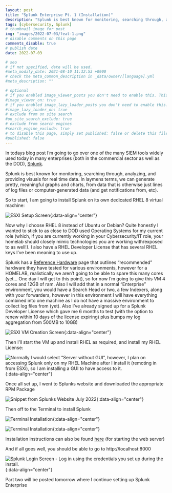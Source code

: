 ```yaml
---
layout: post
title: "Splunk Enterprise Pt. 1 (Installation)"
description: "Splunk is best known for monitoring, searching through, analyzing, and providing visuals for real time data."
tags: [cybersecurity, Splunk]
# thumbnail image for post
img: "images/2022-07-03/feat-1.png"
# disable comments on this page
comments_disable: true
# publish date
date: 2022-07-03

# seo
# if not specified, date will be used.
#meta_modify_date: 2021-08-10 11:32:53 +0900
# check the meta_common_description in _data/owner/[language].yml
#meta_description: ""

# optional
# if you enabled image_viewer_posts you don't need to enable this. This is only if image_viewer_posts = false
#image_viewer_on: true
# if you enabled image_lazy_loader_posts you don't need to enable this. This is only if image_lazy_loader_posts = false
#image_lazy_loader_on: true
# exclude from on site search
#on_site_search_exclude: true
# exclude from search engines
#search_engine_exclude: true
# to disable this page, simply set published: false or delete this file
#published: false
---
```


In todays blog post I’m going to go over one of the many SIEM tools widely used today in many enterprises (both in the commercial sector as well as the DOD), [Splunk](https://splunk.com/).

Splunk is best known for monitoring, searching through, analyzing, and providing visuals for real time data. In laymens terms, we can generate pretty, meaningful graphs and charts, from data that is otherwise just lines of log files or computer-generated data (and get notifications from, etc).

So to start, I am going to install Splunk on its own dedicated RHEL 8 virtual machine:

![ESXI Setup Screen](:/{{page.imgdate}}/2.png){:data-align="center"}

Now why I choose RHEL 8 instead of Ubuntu or Debian? Quite honestly I wanted to stick to as close to DOD used Operating Systems for my current role (which, if you are currently working in your Cybersecurity/IT role, your homelab should closely mimic technologies you are working with/exposed to as well!). I also have a RHEL Developer License that has several RHEL keys I’ve been meaning to use up.

Splunk has a [Reference Hardware](https://docs.splunk.com/Documentation/Splunk/latest/Capacity/Referencehardware) page that outlines “recommended” hardware they have tested for various environments, however for a HOMELAB, realistically we aren’t going to be able to spare this many cores (yet… One day I will get to this point), so for now I’m going to give this VM 4 cores and 12GB of ram. Also I will add that in a normal “Enterprise” environment, you would have a Search Head or two, a few Indexers, along with your forwarders, however in this environment I will have everything combined into one machine as I do not have a massive environment to collect log files from (yet). Also I’ve already signed up for a Splunk Developer License which gave me 6 months to test (with the option to renew within 10 days of the license expiring) plus bumps my log aggregation from 500MB to 10GB)

![ESXI VM Creation Screen](:/{{page.imgdate}}/3.png){:data-align="center"}

Then I’ll start the VM up and install RHEL as required, and install my RHEL License:

![Normally I would select “Server without GUI”, however, I plan on accessing Splunk only on my RHEL Machine after I install it (remoting in from ESXi), so I am installing a GUI to have access to it.](:/{{page.imgdate}}/4.png){:data-align="center"}

Once all set up, I went to Splunks website and downloaded the appropriate RPM Package

![Snippet from Splunks Website July 2022](:/{{page.imgdate}}/5.png){:data-align="center"}

Then off to the Terminal to install Splunk

![Terminal Installation](:/{{page.imgdate}}/6.png){:data-align="center"}

![Terminal Installation](:/{{page.imgdate}}/7.png){:data-align="center"}

Installation instructions can also be found [here](https://docs.splunk.com/Documentation/SplunkCloud/latest/SearchTutorial/StartSplunk) (for starting the web server)

And if all goes well, you should be able to go to http://localhost:8000

![Splunk Login Screen - Log in using the credentials you set up during the install.](:/{{page.imgdate}}/8.png){:data-align="center"}

Part two will be posted tomorrow where I continue setting up Splunk Enterprise